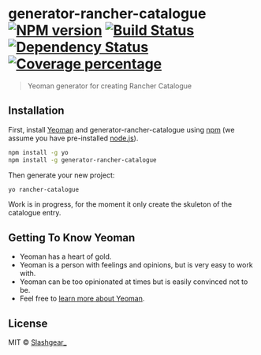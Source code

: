 # generator-rancher-catalogue [![NPM version][npm-image]][npm-url] [![Build Status][travis-image]][travis-url] [![Dependency Status][daviddm-image]][daviddm-url] [![Coverage percentage][coveralls-image]][coveralls-url]
> Yeoman generator for creating Rancher Catalogue

## Installation

First, install [Yeoman](http://yeoman.io) and generator-rancher-catalogue using [npm](https://www.npmjs.com/) (we assume you have pre-installed [node.js](https://nodejs.org/)).

```bash
npm install -g yo
npm install -g generator-rancher-catalogue
```

Then generate your new project:

```bash
yo rancher-catalogue
```

Work is in progress, for the moment it only create the skuleton of the catalogue entry.

## Getting To Know Yeoman

 * Yeoman has a heart of gold.
 * Yeoman is a person with feelings and opinions, but is very easy to work with.
 * Yeoman can be too opinionated at times but is easily convinced not to be.
 * Feel free to [learn more about Yeoman](http://yeoman.io/).

## License

MIT © [Slashgear_](http://slashgear.github.io/)


[npm-image]: https://badge.fury.io/js/generator-rancher-catalogue.svg
[npm-url]: https://npmjs.org/package/generator-rancher-catalogue
[travis-image]: https://travis-ci.org/Slashgear/generator-rancher-catalogue.svg?branch=master
[travis-url]: https://travis-ci.org/Slashgear/generator-rancher-catalogue
[daviddm-image]: https://david-dm.org/Slashgear/generator-rancher-catalogue.svg?theme=shields.io
[daviddm-url]: https://david-dm.org/Slashgear/generator-rancher-catalogue
[coveralls-image]: https://coveralls.io/repos/Slashgear/generator-rancher-catalogue/badge.svg
[coveralls-url]: https://coveralls.io/r/Slashgear/generator-rancher-catalogue
